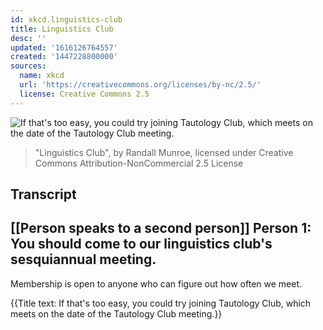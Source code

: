 ```yaml
---
id: xkcd.linguistics-club
title: Linguistics Club
desc: ''
updated: '1616126764557'
created: '1447228800000'
sources:
  name: xkcd
  url: 'https://creativecommons.org/licenses/by-nc/2.5/'
  license: Creative Commons 2.5
---
```

![If that's too easy, you could try joining Tautology Club, which meets on the date of the Tautology Club meeting.](https://imgs.xkcd.com/comics/linguistics_club.png)
> "Linguistics Club", by Randall Munroe, licensed under Creative Commons Attribution-NonCommercial 2.5 License

## Transcript
[[Person speaks to a second person]]
Person 1: You should come to our linguistics club's sesquiannual meeting.
-
Membership is open to anyone who can figure out how often we meet.

{{Title text: If that's too easy, you could try joining Tautology Club, which meets on the date of the Tautology Club meeting.}}
